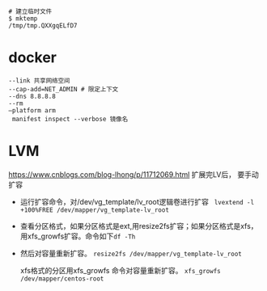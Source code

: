 ```
# 建立临时文件
$ mktemp  
/tmp/tmp.QXXgqELfD7
```

# docker

```
--link 共享网络空间
--cap-add=NET_ADMIN # 限定上下文
--dns 8.8.8.8
--rm
–platform arm
 manifest inspect --verbose 镜像名
```

# LVM

https://www.cnblogs.com/blog-lhong/p/11712069.html
扩展完LV后， 要手动扩容

-  运行扩容命令，对/dev/vg_template/lv_root逻辑卷进行扩容
` lvextend -l +100%FREE /dev/mapper/vg_template-lv_root`

-  查看分区格式，如果分区格式是ext,用resize2fs扩容；如果分区格式是xfs，用xfs_growfs扩容。命令如下`df -Th`

- 然后对容量重新扩容。
  `resize2fs /dev/mapper/vg_template-lv_root`

  xfs格式的分区用xfs_growfs 命令对容量重新扩容。
  `xfs_growfs /dev/mapper/centos-root`

